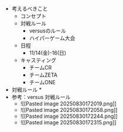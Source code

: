* 考えるべきこと
	* コンセプト
	* 対戦ルール
		* versusのルール
		* ハイパーゲーム大会
	* 日程
		* 11/14(金)-16(日)
	* キャスティング
		* チームCR
		* チームZETA
		* チームONE
* 対戦ルール
	* 
* 参考：versus 対戦ルール
	* ![[Pasted image 20250830172019.png]]
	* ![[Pasted image 20250830172058.png]]
	* ![[Pasted image 20250830172244.png]]
	* ![[Pasted image 20250830172315.png]]